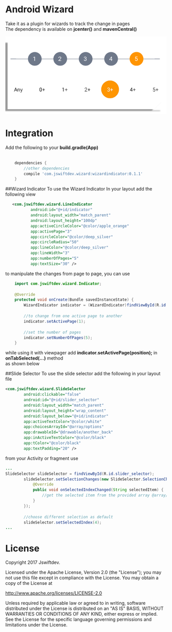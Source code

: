 # Android Wizard
 
Take it as a plugin for wizards to track the change in pages  
The dependency is available on **jcenter()** and **mavenCentral()**

![Image](screenshots/2.png)

# Integration


Add the following to your **build.gradle(App)**
```gradle  

    dependencies {
        //other dependencies
        compile 'com.jswiftdev.wizard:wizardindicator:0.1.1'
    }
```

##Wizard Indicator
To use the Wizard Indicator
In your layout add the following view
```xml
   <com.jswiftdev.wizard.LineIndicator
           android:id="@+id/indicator"
           android:layout_width="match_parent"
           android:layout_height="100dp"
           app:activeCircleColor="@color/apple_orange"
           app:activePage="3"
           app:circleColor="@color/deep_silver"
           app:circleRadius="50"
           app:lineColor="@color/deep_silver"
           app:lineWidth="3"
           app:numberOfPages="5"
           app:textSize="30" />
```
to manipulate the changes from page to page, you can use

```java
    import com.jswiftdev.wizard.Indicator;
    
    @Override
    protected void onCreate(Bundle savedInstanceState) {
        WizardIndicator indicator = (WizardIndicator)findViewById(R.id.indicator);
    
        //to change from one active page to another
        indicator.setActivePage(1);
        
        //set the number of pages
        indicator.setNumberOfPages(5);
    }
```

while using it with viewpager add **indicator.setActivePage(position);** in **onTabSelected(...)** method  
as shown below

##Slide Selector
To use the slide selector add the following in your layout file
```xml
<com.jswiftdev.wizard.SlideSelector
        android:clickable="false"
        android:id="@+id/slider_selector"
        android:layout_width="match_parent"
        android:layout_height="wrap_content"
        android:layout_below="@+id/indicator"
        app:activeTextColor="@color/white"
        app:choicesArrayId="@array/options"
        app:drawableId="@drawable/another_back"
        app:inActiveTextColor="@color/black"
        app:tColor="@color/black"
        app:textPadding="20" />
```

from your Activity or fragment use
```java
...
SlideSelector slideSelector = findViewById(R.id.slider_selector);
        slideSelector.setSelectionChanges(new SlideSelector.SelectionChanges() {
            @Override
            public void onSelectedIndexChanged(String selectedItem) {
                //get the selected item from the provided array @array/options
            }
        });

        //choose different selection as default
        slideSelector.setSelectedIndex(4);
...
```

# License

Copyright 2017 Jswiftdev.

Licensed under the Apache License, Version 2.0 (the "License");
you may not use this file except in compliance with the License.
You may obtain a copy of the License at

http://www.apache.org/licenses/LICENSE-2.0

Unless required by applicable law or agreed to in writing, software
distributed under the License is distributed on an "AS IS" BASIS,
WITHOUT WARRANTIES OR CONDITIONS OF ANY KIND, either express or implied.
See the License for the specific language governing permissions and
limitations under the License.